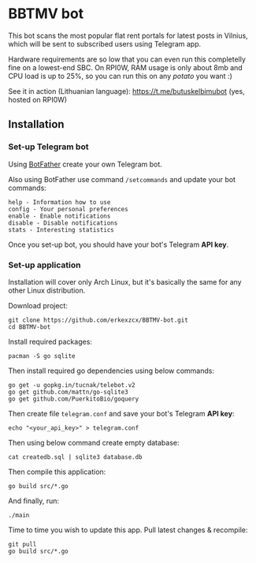 # BBTMV bot

This bot scans the most popular flat rent portals for latest posts in Vilnius, which will be sent to subscribed users using Telegram app.

Hardware requirements are so low that you can even run this completelly fine on a lowest-end SBC. On RPI0W, RAM usage is only about 8mb and CPU load is up to 25%, so you can run this on any _potato_ you want :)

See it in action (Lithuanian language): https://t.me/butuskelbimubot (yes, hosted on RPI0W)

## Installation

### Set-up Telegram bot

Using [BotFather](https://t.me/BotFather) create your own Telegram bot.

Also using BotFather use command `/setcommands` and update your bot commands:
```
help - Information how to use
config - Your personal preferences
enable - Enable notifications
disable - Disable notifications
stats - Interesting statistics
```
Once you set-up bot, you should have your bot's Telegram **API key**.

### Set-up application

Installation will cover only Arch Linux, but it's basically the same for any other Linux distribution.

Download project:
```
git clone https://github.com/erkexzcx/BBTMV-bot.git
cd BBTMV-bot
```

Install required packages:
```
pacman -S go sqlite
```

Then install required go dependencies using below commands:
```
go get -u gopkg.in/tucnak/telebot.v2
go get github.com/mattn/go-sqlite3
go get github.com/PuerkitoBio/goquery
```

Then create file `telegram.conf` and save your bot's Telegram **API key**:
```
echo "<your_api_key>" > telegram.conf
```

Then using below command create empty database:
```
cat createdb.sql | sqlite3 database.db
```

Then compile this application:
```
go build src/*.go
```

And finally, run:
```
./main
```

Time to time you wish to update this app. Pull latest changes & recompile:
```
git pull
go build src/*.go
```
